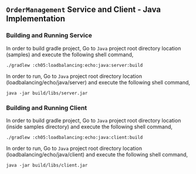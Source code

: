 ## ``OrderManagement`` Service and Client - Java Implementation

### Building and Running Service

In order to build gradle project, Go to ``Java`` project root directory location (samples) and execute
 the following shell command,
```
./gradlew :ch05:loadbalancing:echo:java:server:build
```

In order to run, Go to ``Java`` project root directory location (loadbalancing/echo/java/server) and execute the following
shell command,

```
java -jar build/libs/server.jar
```

### Building and Running Client

In order to build gradle project, Go to ``Java`` project root directory location (inside samples directory) and execute
 the following shell command,
```
./gradlew :ch05:loadbalancing:echo:java:client:build
```

In order to run, Go to ``Java`` project root directory location (loadbalancing/echo/java/client) and execute the following
shell command,

```
java -jar build/libs/client.jar
```

